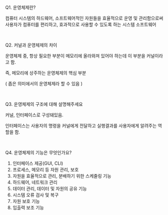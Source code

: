 Q1. 운영체제란? 

컴퓨터 시스템의 하드웨어, 소프트웨어적인 자원들을 효율적으로 운영 및 관리함으로써 사용자가 컴퓨터를 편리하고, 효과적으로 사용할 수 있도록 하는 시스템 소프트웨어

</br>

Q2. 커널과 운영체제의 차이 

운영체제 중, 항상 필요한 부분이 메모리에 올라와져 있어야 하는데 이 부분을 커널이라고 함.

즉, 메모리에 상주하는 운영체제의 핵심 부분

( 좁은 의미에서의 운영체제라 할 수 있음 )

</br>

Q3. 운영체제의 구조에 대해 설명해주세요 

커널, 인터페이스로 구성돼있음.

인터페이스는 사용자의 명령을 커널에게 전달하고 실행결과를 사용자에게 알려주는 역할을 함.

</br>

Q4. 운영체제의 기능은 무엇인가요?

1. 인터페이스 제공(GUI, CLI)
2. 프로세스, 메모리 등 자원 관리, 보호
3. 자원을 효율적으로 관리, 분배하기 위한 스케줄링 기능
4. 하드웨어, 네트워크 관리
5. 데이터 관리, 데이터 및  자원의 공유 기능
6. 시스템 오류 검사 및 복구
7. 자원 보호 기능
8. 입출력 보조 기능
